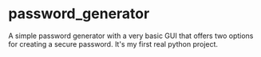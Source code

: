 # password_generator
A  simple password generator with a very basic GUI  that offers two options for creating a secure password. It's my first real python project.
